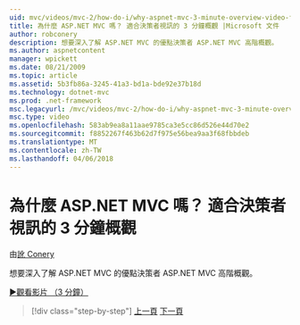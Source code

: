 ```yaml
---
uid: mvc/videos/mvc-2/how-do-i/why-aspnet-mvc-3-minute-overview-video-for-decision-makers
title: 為什麼 ASP.NET MVC 嗎？ 適合決策者視訊的 3 分鐘概觀 |Microsoft 文件
author: robconery
description: 想要深入了解 ASP.NET MVC 的優點決策者 ASP.NET MVC 高階概觀。
ms.author: aspnetcontent
manager: wpickett
ms.date: 08/21/2009
ms.topic: article
ms.assetid: 5b3fb86a-3245-41a3-bd1a-bde92e37b18d
ms.technology: dotnet-mvc
ms.prod: .net-framework
msc.legacyurl: /mvc/videos/mvc-2/how-do-i/why-aspnet-mvc-3-minute-overview-video-for-decision-makers
msc.type: video
ms.openlocfilehash: 583ab9ea8a11aae9785ca3e5cc86d526e44d70e2
ms.sourcegitcommit: f8852267f463b62d7f975e56bea9aa3f68fbbdeb
ms.translationtype: MT
ms.contentlocale: zh-TW
ms.lasthandoff: 04/06/2018
---
```

<a name="why-aspnet-mvc-3-minute-overview-video-for-decision-makers"></a>為什麼 ASP.NET MVC 嗎？ 適合決策者視訊的 3 分鐘概觀
====================
由[訛 Conery](https://github.com/robconery)

想要深入了解 ASP.NET MVC 的優點決策者 ASP.NET MVC 高階概觀。

[&#9654;觀看影片 （3 分鐘）](https://channel9.msdn.com/Blogs/ASP-NET-Site-Videos/why-aspnet-mvc-3-minute-overview-video-for-decision-makers)

> [!div class="step-by-step"]
> [上一頁](what-is-aspnet-mvc-80-minute-technical-video-for-developers-building-nerddinner.md)
> [下一頁](aspnet-mvc-how-10-minute-technical-video-for-developers.md)
